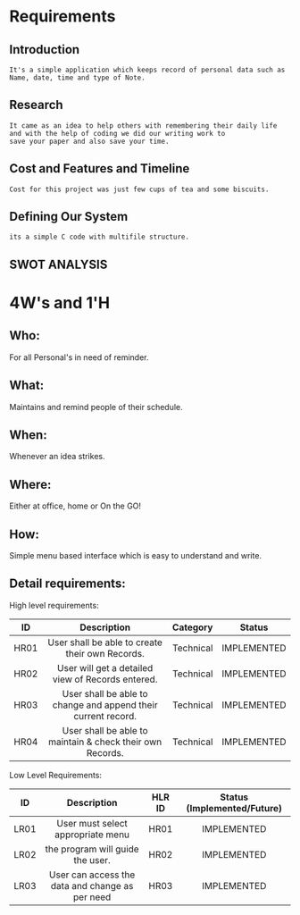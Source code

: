 # Requirements
## Introduction
    It's a simple application which keeps record of personal data such as Name, date, time and type of Note. 

## Research
    It came as an idea to help others with remembering their daily life and with the help of coding we did our writing work to 
    save your paper and also save your time.
    
## Cost and Features and Timeline
    Cost for this project was just few cups of tea and some biscuits.
    
## Defining Our System
    its a simple C code with multifile structure.
## SWOT ANALYSIS

# 4W&#39;s and 1&#39;H

## Who:

For all Personal's in need of reminder.

## What:

Maintains and remind people of their schedule.

## When:

Whenever an idea strikes.

## Where:

Either at office, home or On the GO!

## How:

Simple menu based interface which is easy to understand and write.

## Detail requirements:

High level requirements: 


|**ID**|**Description**|**Category**|**Status**|
| :-: | :-: | :-: | :-: |
|HR01|User shall be able to create their own Records.|Technical|IMPLEMENTED|
|HR02|User will get a detailed view of Records entered. |Technical|IMPLEMENTED|
|HR03|User shall be able to change and append their current record.|Technical|IMPLEMENTED|
|HR04|User shall be able to maintain & check their own Records.|Technical|IMPLEMENTED|

Low Level Requirements:

|**ID**|**Description**|**HLR ID**|**Status (Implemented/Future)**|
| :-: | :-: | :-: | :-: |
|LR01| User must select appropriate menu|HR01|IMPLEMENTED|
|LR02|the program will guide the user.|HR02|IMPLEMENTED|
|LR03|User can access the data and change as per need |HR03|IMPLEMENTED|
